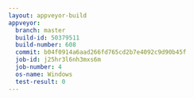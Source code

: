 ```yaml
---
layout: appveyor-build
appveyor:
  branch: master
  build-id: 50379511
  build-number: 608
  commit: b04f0914a6aad266fd765cd2b7e4092c9d90b45f
  job-id: j25hr3l6nh3mxs6m
  job-number: 4
  os-name: Windows
  test-result: 0
---
```

